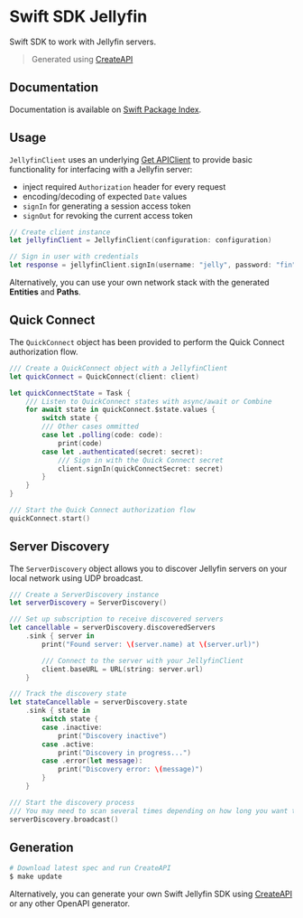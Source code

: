 # Swift SDK Jellyfin

Swift SDK to work with Jellyfin servers.

> Generated using [CreateAPI](https://github.com/CreateAPI/CreateAPI)

## Documentation

Documentation is available on [Swift Package Index](https://swiftpackageindex.com/jellyfin/jellyfin-sdk-swift/main/documentation/jellyfinapi).

## Usage

`JellyfinClient` uses an underlying [Get APIClient](https://github.com/kean/Get) to provide basic functionality for interfacing with a Jellyfin server:
- inject required `Authorization` header for every request
- encoding/decoding of expected `Date` values
- `signIn` for generating a session access token
- `signOut` for revoking the current access token

```swift
// Create client instance
let jellyfinClient = JellyfinClient(configuration: configuration)

// Sign in user with credentials
let response = jellyfinClient.signIn(username: "jelly", password: "fin")
```

Alternatively, you can use your own network stack with the generated **Entities** and **Paths**.

## Quick Connect

The `QuickConnect` object has been provided to perform the Quick Connect authorization flow.

```swift
/// Create a QuickConnect object with a JellyfinClient
let quickConnect = QuickConnect(client: client)

let quickConnectState = Task {
	/// Listen to QuickConnect states with async/await or Combine
	for await state in quickConnect.$state.values {
		switch state {
		/// Other cases ommitted
		case let .polling(code: code):
			print(code)
		case let .authenticated(secret: secret):
			/// Sign in with the Quick Connect secret
			client.signIn(quickConnectSecret: secret)
		}
	}
}

/// Start the Quick Connect authorization flow
quickConnect.start()
```

## Server Discovery

The `ServerDiscovery` object allows you to discover Jellyfin servers on your local network using UDP broadcast.

```swift
/// Create a ServerDiscovery instance
let serverDiscovery = ServerDiscovery()

/// Set up subscription to receive discovered servers
let cancellable = serverDiscovery.discoveredServers
    .sink { server in
        print("Found server: \(server.name) at \(server.url)")

        /// Connect to the server with your JellyfinClient
        client.baseURL = URL(string: server.url)
    }

/// Track the discovery state
let stateCancellable = serverDiscovery.state
    .sink { state in
        switch state {
        case .inactive:
            print("Discovery inactive")
        case .active:
            print("Discovery in progress...")
        case .error(let message):
            print("Discovery error: \(message)")
        }
    }

/// Start the discovery process
/// You may need to scan several times depending on how long you want to search
serverDiscovery.broadcast()
```

## Generation

```bash
# Download latest spec and run CreateAPI
$ make update
```

Alternatively, you can generate your own Swift Jellyfin SDK using [CreateAPI](https://github.com/CreateAPI/CreateAPI) or any other OpenAPI generator.
